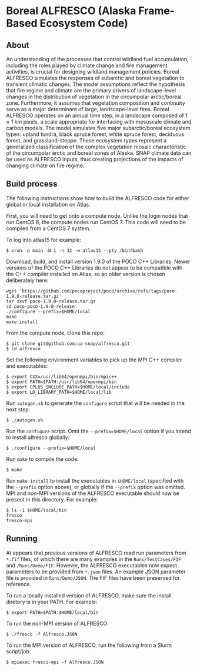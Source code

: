 # Boreal ALFRESCO (Alaska Frame-Based Ecosystem Code)

## About

An understanding of the processes that control wildland fuel accumulation, including the roles played by climate change and fire management activities, is crucial for designing wildland management policies. Boreal ALFRESCO simulates the responses of subarctic and boreal vegetation to transient climatic changes. The model assumptions reflect the hypothesis that fire regime and climate are the primary drivers of landscape-level changes in the distribution of vegetation in the circumpolar arctic/boreal zone. Furthermore, it assumes that vegetation composition and continuity serve as a major determinant of large, landscape-level fires. Boreal ALFRESCO operates on an annual time step, in a landscape composed of 1 × 1 km pixels, a scale appropriate for interfacing with mesoscale climate and carbon models. The model simulates five major subarctic/boreal ecosystem types: upland tundra, black spruce forest, white spruce forest, deciduous forest, and grassland-steppe. These ecosystem types represent a generalized classification of the complex vegetation mosaic characteristic of the circumpolar arctic and boreal zones of Alaska. SNAP climate data can be used as ALFRESCO inputs, thus creating projections of the impacts of changing climate on fire regime. 

## Build process

The following instructions show how to build the ALFRESCO code for either global or local installation on Atlas.

First, you will need to get onto a compute node. Unlike the login nodes that run CentOS 6, the compute nodes run
CentOS 7. This code will need to be compiled from a CentOS 7 system.


To log into atlas15 for example:

```
$ srun -p main -N 1 -n 32 -w atlas15 --pty /bin/bash
```

Download, build, and install version 1.9.0 of the POCO C++ Libraries. Newer versions of the POCO C++ Libraries do not appear to be compatible with the C++ compiler installed on Atlas, so an older version is chosen deliberately here:

```
wget 'https://github.com/pocoproject/poco/archive/refs/tags/poco-1.9.0-release.tar.gz'
tar zxvf poco-1.9.0-release.tar.gz
cd poco-poco-1.9.0-release
./configure --prefix=$HOME/local
make
make install
```

From the compute node, clone this repo:

```
$ git clone git@github.com:ua-snap/alfresco.git
$ cd alfresco
```

Set the following environment variables to pick up the MPI C++ compiler and executables:

```
$ export CXX=/usr/lib64/openmpi/bin/mpic++
$ export PATH=$PATH:/usr/lib64/openmpi/bin
$ export CPLUS_INCLUDE_PATH=$HOME/local/include
$ export LD_LIBRARY_PATH=$HOME/local/lib
```

Run `autogen.sh` to generate the `configure` script that will be needed in the next step:

```
$ ./autogen.sh
```

Run the `configure` script. Omit the `--prefix=$HOME/local` option if you intend to install alfresco globally:

```
$ ./configure --prefix=$HOME/local
```

Run `make` to compile the code:

```
$ make
```

Run `make install` to install the executables in `$HOME/local` (specified with the `--prefix` option above), or globally if the `--prefix` option was omitted. MPI and non-MPI versions of the ALFRESCO executable should now be present in this directory. For example:

```
$ ls -1 $HOME/local/bin
fresco
fresco-mpi
```

## Running

At appears that previous versions of ALFRESCO read run parameters from `*.fif` files, of which there are many examples in the `Runs/TestCases/FIF` and `/Runs/Demo/FIF`. However, the ALFRESCO executables now expect parameters to be provided from `*.json` files. An example JSON parameter file is provided in `Runs/Demo/JSON`. The FIF files have been preserved for reference.


To run a locally installed version of ALFRESCO, make sure the install diretory is in your PATH. For example:

```
$ export PATH=$PATH:$HOME/local/bin
```

To run the non-MPI version of ALFRESCO:

```
$ ./fresco -f Alfresco.JSON
```

To run the MPI version of ALFRESCO, run the following from a Slurm script/job:

```
$ mpiexec fresco-mpi -f Alfresco.JSON
```
